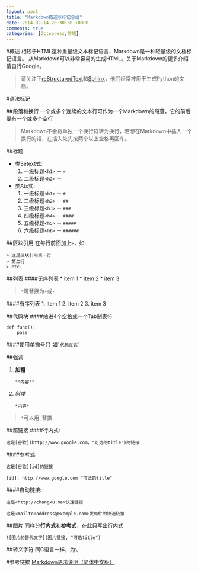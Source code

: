 ```yaml
---
layout: post
title: "Markdown概述与标记总结"
date: 2014-02-14 20:30:30 +0800
comments: true
categories: [Octopress,前端]
---
```


#概述
相较于HTML这种重量级文本标记语言，Markdown是一种轻量级的文档标记语言。
从Markdown可以非常容易的生成HTML。关于Markdown的更多介绍请自行Google。
    
> 请关注下[reStructuredText](http://docutils.sourceforge.net/rst.html)和[Sphinx](http://sphinx-doc.org/)，他们经常被用于生成Python的文档。

<!-- more -->

#语法标记

##段落和换行
一个或多个连续的文本行可作为一个Markdown的段落，它的前后要有一个或多个空行
> Markdown不会将单独一个换行符转为换行，若想在Markdown中插入一个换行的话，在插入处先按两个以上空格再回车。

##标题
+ 类Setext式:
    1. 一级标题`<h1>` -- `=`
    2. 二级标题`<h2>` -- `-`
+ 类Atx式:
    1. 一级标题`<h1>` -- `#`
    2. 二级标题`<h2>` -- `##`
    3. 三级标题`<h3>` -- `###`
    4. 四级标题`<h4>` -- `####`
    5. 五级标题`<h5>` -- `#####`
    6. 六级标题`<h6>` -- `######`

##区块引用
在每行前面加上`>`，如:

    > 这是区块引用第一行
    > 第二行
    > etc.

##列表
####无序列表
    * item 1
    * item 2
    * item 3

> `*`可替换为`+`或`-`

####有序列表
    1. item 1
    2. item 2
    3. item 3

##代码块
####缩进4个空格或一个Tab制表符

    def func():
        pass

####使用单撇号(\`)
如`` `代码在这` ``

##强调
1. **加粗**

    `**内容**`

2. *斜体*

    `*内容*`

> `*`可以用`_`替换

##超链接
####行内式:

    这是[谷歌](http://www.google.com，"可选的title")的链接

####参考式:

    这是[谷歌][id]的链接

    [id]: http://www.google.com "可选的title"

####自动链接:

    这是<http://changxu.me>快速链接

    这是<mailto:address@example.com>发邮件的快速链接

##图片
同样分**行内式**和**参考式**，在此只写出行内式

    ![图片的替代文字](图片链接, "可选title")

##转义字符
同C语言一样，为` \ `

#参考链接
[Markdown语法说明（简体中文版）](http://wowubuntu.com/markdown/)
